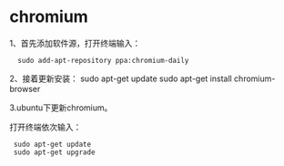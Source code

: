 # chromium

1、首先添加软件源，打开终端输入：

      sudo add-apt-repository ppa:chromium-daily

2、接着更新安装：
      sudo apt-get update
      sudo apt-get install chromium-browser

3.ubuntu下更新chromium。

打开终端依次输入：

     sudo apt-get update
     sudo apt-get upgrade

